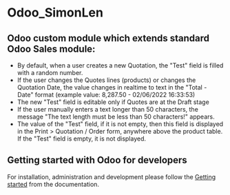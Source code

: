 # Odoo_SimonLen

Odoo custom module which extends standard Odoo Sales module:
-------------------------
- By default, when a user creates a new Quotation, the "Test" field is filled with a random number.
- If the user changes the Quotes lines (products) or changes the Quotation Date, the value changes in realtime to text in the "Total - Date" format (example value: 8,287.50 - 02/06/2022 16:33:53)
- The new "Test" field is editable only if Quotes are at the Draft stage
- If the user manually enters a text longer than 50 characters, the message "The text length must be less than 50 characters!" appears.
- The value of the "Test" field, if it is not empty, then this field is displayed in the Print > Quotation / Order form, anywhere above the product table. If the "Test" field is empty, it is not displayed.


Getting started with Odoo for developers
-------------------------

For installation, administration and development please follow the <a href="https://www.odoo.com/documentation/15.0/index.html.">Getting started</a> from the documentation.



